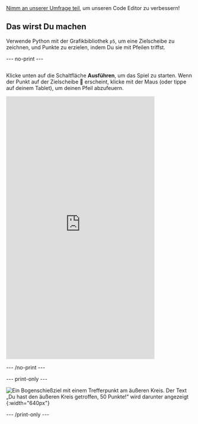 <div class="c-survey-banner" style="width:100%">
  <a class="c-survey-banner__link" href="https://form.raspberrypi.org/f/code-editor-feedback" target="_blank">Nimm an unserer Umfrage teil</a>, um unseren Code Editor zu verbessern!
</div>

## Das wirst Du machen

Verwende Python mit der Grafikbibliothek `p5`, um eine Zielscheibe zu zeichnen, und Punkte zu erzielen, indem Du sie mit Pfeilen triffst.

--- no-print ---

<div style="display: flex; flex-wrap: wrap">
<div style="flex-basis: 175px; flex-grow: 1">  

Klicke unten auf die Schaltfläche **Ausführen**, um das Spiel zu starten. Wenn der Punkt auf der Zielscheibe 🎯 erscheint, klicke mit der Maus (oder tippe auf deinem Tablet), um deinen Pfeil abzufeuern. 

  <iframe src="https://editor.raspberrypi.org/en/embed/viewer/target-practice-solution" width="400" height="710" frameborder="0" marginwidth="0" marginheight="0" allowfullscreen>
  </iframe>
</div>
</div>

--- /no-print ---

--- print-only ---

![Ein Bogenschießziel mit einem Trefferpunkt am äußeren Kreis. Der Text „Du hast den äußeren Kreis getroffen, 50 Punkte!“ wird darunter angezeigt](images/blue-points.png){:width="640px"}

--- /print-only ---


